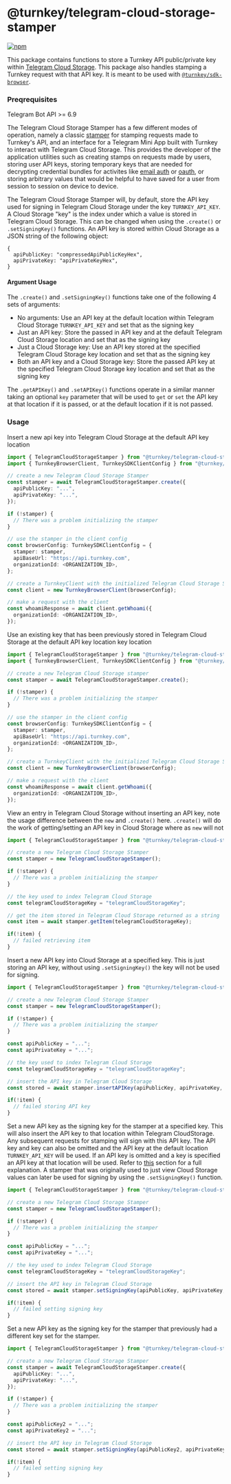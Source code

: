 # @turnkey/telegram-cloud-storage-stamper

[![npm](https://img.shields.io/npm/v/@turnkey/telegram-cloud-storage-stamper?color=%234C48FF)](https://www.npmjs.com/package/@turnkey/telegram-cloud-storage-stamper)

This package contains functions to store a Turnkey API public/private key within [Telegram Cloud Storage](https://core.telegram.org/bots/webapps#cloudstorage). This package also handles stamping a Turnkey request with that API key. It is meant to be used with [`@turnkey/sdk-browser`](https://www.npmjs.com/package/@turnkey/sdk-browser).

### Preqrequisites 
Telegram Bot API >= 6.9

The Telegram Cloud Storage Stamper has a few different modes of operation, namely a classic [stamper](https://docs.turnkey.com/api-overview/stamps) for stamping requests made to Turnkey's API, and an interface for a Telegram Mini App built with Turnkey to interact with Telegram Cloud Storage. This provides the developer of the application utilities such as creating stamps on requests made by users, storing user API keys, storing temporary keys that are needed for decrypting credential bundles for activites like [email auth](https://docs.turnkey.com/features/email-auth) or [oauth](https://docs.turnkey.com/features/oauth), or storing arbitrary values that would be helpful to have saved for a user from session to session on device to device.

The Telegram Cloud Storage Stamper will, by default, store the API key used for signing in Telegram Cloud Storage under the key `TURNKEY_API_KEY`. A Cloud Storage "key" is the index under which a value is stored in Telegram Cloud Storage. This can be changed when using the `.create()` or `.setSigningKey()` functions. An API key is stored within Cloud Storage as a JSON string of the following object:
```
{
  apiPublicKey: "compressedApiPublicKeyHex",
  apiPrivateKey: "apiPrivateKeyHex",
}
```

#### Argument Usage

The `.create()` and `.setSigningKey()` functions take one of the following 4 sets of arguments:
- No arguments: Use an API key at the default location within Telegram Cloud Storage `TURNKEY_API_KEY` and set that as the signing key
- Just an API key: Store the passed in API key and at the default Telegram Cloud Storage location and set that as the signing key
- Just a Cloud Storage key: Use an API key stored at the specified Telegram Cloud Storage key location and set that as the signing key
- Both an API key and a Cloud Storage key: Store the passed API key at the specified Telegram Cloud Storage key location and set that as the signing key
  
The `.getAPIKey()` and `.setAPIKey()` functions operate in a similar manner taking an optional `key` parameter that will be used to `get` or `set` the API key at that location if it is passed, or at the default location if it is not passed.

### Usage
Insert a new api key into Telegram Cloud Storage at the default API key location

```ts
import { TelegramCloudStorageStamper } from "@turnkey/telegram-cloud-storage-stamper";
import { TurnkeyBrowserClient, TurnkeySDKClientConfig } from "@turnkey/sdk-browser";

// create a new Telegram Cloud Storage Stamper
const stamper = await TelegramCloudStorageStamper.create({
  apiPublicKey: "...",
  apiPrivateKey: "...",
});

if (!stamper) {
  // There was a problem initializing the stamper
}

// use the stamper in the client config
const browserConfig: TurnkeySDKClientConfig = {
  stamper: stamper,
  apiBaseUrl: "https://api.turnkey.com",
  organizationId: <ORGANIZATION_ID>,
};

// create a TurnkeyClient with the initialized Telegram Cloud Storage Stamper
const client = new TurnkeyBrowserClient(browserConfig);

// make a request with the client
const whoamiResponse = await client.getWhoami({
  organizationId: <ORGANIZATION_ID>,
});
```

Use an existing key that has been previously stored in Telegram Cloud Storage at the default API key location key location

```ts
import { TelegramCloudStorageStamper } from "@turnkey/telegram-cloud-storage-stamper";
import { TurnkeyBrowserClient, TurnkeySDKClientConfig } from "@turnkey/sdk-browser";

// create a new Telegram Cloud Storage stamper
const stamper = await TelegramCloudStorageStamper.create();

if (!stamper) {
  // There was a problem initializing the stamper
}

// use the stamper in the client config
const browserConfig: TurnkeySDKClientConfig = {
  stamper: stamper,
  apiBaseUrl: "https://api.turnkey.com",
  organizationId: <ORGANIZATION_ID>,
};

// create a TurnkeyClient with the initialized Telegram Cloud Storage Stamper
const client = new TurnkeyBrowserClient(browserConfig);

// make a request with the client
const whoamiResponse = await client.getWhoami({
  organizationId: <ORGANIZATION_ID>,
});
```

View an entry in Telegram Cloud Storage without inserting an API key, note the usage difference between the `new` and `.create()` here. `.create()` will do the work of getting/setting an API key in Cloud Storage where as  `new` will not

```ts
import { TelegramCloudStorageStamper } from "@turnkey/telegram-cloud-storage-stamper";

// create a new Telegram Cloud Storage Stamper
const stamper = new TelegramCloudStorageStamper();

if (!stamper) {
  // There was a problem initializing the stamper
}

// the key used to index Telegram Cloud Storage
const telegramCloudStorageKey = "telegramCloudStorageKey";

// get the item stored in Telegram Cloud Storage returned as a string
const item = await stamper.getItem(telegramCloudStorageKey);

if(!item) {
  // failed retrieving item
}

```

Insert a new API key into Cloud Storage at a specified key. This is just storing an API key, without using `.setSigningKey()` the key will not be used for signing. 

```ts
import { TelegramCloudStorageStamper } from "@turnkey/telegram-cloud-storage-stamper";

// create a new Telegram Cloud Storage Stamper
const stamper = new TelegramCloudStorageStamper();

if (!stamper) {
  // There was a problem initializing the stamper
}

const apiPublicKey = "...";
const apiPrivateKey = "...";

// the key used to index Telegram Cloud Storage
const telegramCloudStorageKey = "telegramCloudStorageKey";

// insert the API key in Telegram Cloud Storage
const stored = await stamper.insertAPIKey(apiPublicKey, apiPrivateKey, telegramCloudStorageKey);

if(!item) {
  // failed storing API key
}

```

Set a new API key as the signing key for the stamper at a specified key. This will also insert the API key to that location within Telegram CloudStorage. Any subsequent requests for stamping will sign with this API key. The API key and key can also be omitted and the API key at the default location `TURNKEY_API_KEY` will be used. If an API key is omitted and a key is specified an API key at that location will be used. Refer to [this](#argument-usage) section for a full explanation. A stamper that was originally used to just view Cloud Storage values can later be used for signing by using the `.setSigningKey()` function.

```ts
import { TelegramCloudStorageStamper } from "@turnkey/telegram-cloud-storage-stamper";

// create a new Telegram Cloud Storage Stamper
const stamper = new TelegramCloudStorageStamper();

if (!stamper) {
  // There was a problem initializing the stamper
}

const apiPublicKey = "...";
const apiPrivateKey = "...";

// the key used to index Telegram Cloud Storage
const telegramCloudStorageKey = "telegramCloudStorageKey";

// insert the API key in Telegram Cloud Storage
const stored = await stamper.setSigningKey(apiPublicKey, apiPrivateKey, telegramCloudStorageKey);

if(!item) {
  // failed setting signing key
}

```

Set a new API key as the signing key for the stamper that previously had a different key set for the stamper.

```ts
import { TelegramCloudStorageStamper } from "@turnkey/telegram-cloud-storage-stamper";

// create a new Telegram Cloud Storage Stamper
const stamper = await TelegramCloudStorageStamper.create({
  apiPublicKey: "...",
  apiPrivateKey: "...",
});

if (!stamper) {
  // There was a problem initializing the stamper
}

const apiPublicKey2 = "...";
const apiPrivateKey2 = "...";

// insert the API key in Telegram Cloud Storage
const stored = await stamper.setSigningKey(apiPublicKey2, apiPrivateKey2);

if(!item) {
  // failed setting signing key
}

```
